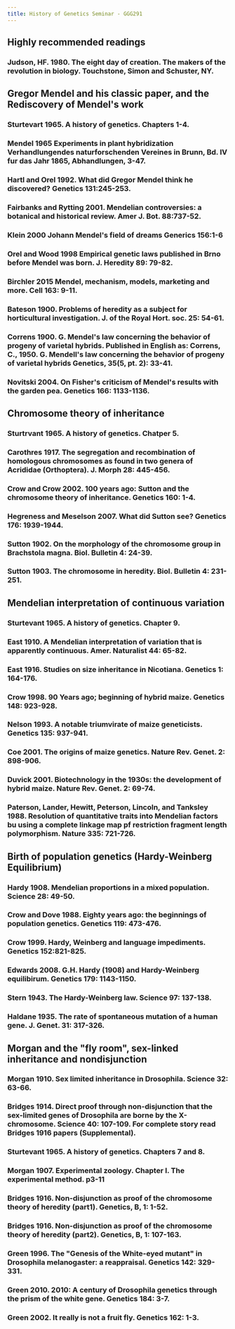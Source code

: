 ```yaml
---
title: History of Genetics Seminar - GGG291
---
```


## **Highly recommended readings**
### Judson, HF. 1980. The eight day of creation. The makers of the revolution in biology. Touchstone, Simon and Schuster, NY.

## **Gregor Mendel and his classic paper, and the Rediscovery of Mendel's work**
### Sturtevart 1965. A history of genetics. Chapters 1-4.

### Mendel 1965 Experiments in plant hybridization Verhandlungendes naturforschenden Vereines in Brunn, Bd. IV fur das Jahr 1865, Abhandlungen, 3-47.

### Hartl and Orel 1992. What did Gregor Mendel think he discovered? Genetics 131:245-253.

### Fairbanks and Rytting 2001. Mendelian controversies: a botanical and historical review. Amer J. Bot. 88:737-52.

### Klein 2000 Johann Mendel's field of dreams Generics 156:1-6

### Orel and Wood 1998 Empirical genetic laws published in Brno before Mendel was born. J. Heredity 89: 79-82.

### Birchler 2015 Mendel, mechanism, models, marketing and more. Cell 163: 9-11.

### Bateson 1900. Problems of heredity as a subject for horticultural investigation. J. of the Royal Hort. soc. 25: 54-61.

### Correns 1900. G. Mendel's law concerning the behavior of progeny of varietal hybrids. Published in English as: Correns, C., 1950. G. Mendell's law concerning the behavior of progeny of varietal hybrids Genetics, 35(5, pt. 2): 33-41.

### Novitski 2004. On Fisher's criticism of Mendel's results with the garden pea. Genetics 166: 1133-1136.

## **Chromosome theory of inheritance**
### Sturtrvant 1965. A history of genetics. Chatper 5.

### Carothres 1917. The segregation and recombination of homologous chromosomes as found in two genera of Acrididae (Orthoptera). J. Morph 28: 445-456.

### Crow and Crow 2002. 100 years ago: Sutton and the chromosome theory of inheritance. Genetics 160: 1-4.

### Hegreness and Meselson 2007. What did Sutton see? Genetics 176: 1939-1944.

### Sutton 1902. On the morphology of the chromosome group in Brachstola magna. Biol. Bulletin 4: 24-39.

### Sutton 1903. The chromosome in heredity. Biol. Bulletin 4: 231-251.

## **Mendelian interpretation of continuous variation**
### Sturtevant 1965. A history of genetics. Chapter 9.

### East 1910. A Mendelian interpretation of variation that is apparently continuous. Amer. Naturalist 44: 65-82.

### East 1916. Studies on size inheritance in Nicotiana. Genetics 1: 164-176.

### Crow 1998. 90 Years ago; beginning of hybrid maize. Genetics 148: 923-928.

### Nelson 1993. A notable triumvirate of maize geneticists. Genetics 135: 937-941.

### Coe 2001. The  origins of maize genetics. Nature Rev. Genet. 2: 898-906.

### Duvick 2001. Biotechnology in the 1930s: the development of hybrid maize. Nature Rev. Genet. 2: 69-74.

### Paterson, Lander, Hewitt, Peterson, Lincoln, and Tanksley 1988. Resolution of quantitative traits into Mendelian factors bu using a complete linkage map pf restriction fragment length polymorphism. Nature 335: 721-726.  

## **Birth of population genetics (Hardy-Weinberg Equilibrium)**
### Hardy 1908. Mendelian proportions in a mixed population. Science 28: 49-50.

### Crow and Dove 1988. Eighty years ago: the beginnings of population genetics. Genetics 119: 473-476.

### Crow 1999. Hardy, Weinberg and language impediments. Genetics 152:821-825.

### Edwards 2008. G.H. Hardy (1908) and Hardy-Weinberg equilibirum. Genetics 179: 1143-1150.

### Stern 1943. The Hardy-Weinberg law. Science 97: 137-138.

### Haldane 1935. The rate of spontaneous mutation of a human gene. J. Genet. 31: 317-326.

## **Morgan and the "fly room", sex-linked inheritance and nondisjunction**
### Morgan 1910. Sex limited inheritance in Drosophila. Science 32: 63-66.

### Bridges 1914. Direct proof through non-disjunction that the sex-limited genes of Drosophila are borne by the X-chromosome. Science 40: 107-109. For complete story read Bridges 1916 papers (Supplemental).

### Sturtevant 1965. A history of genetics. Chapters 7 and 8.

### Morgan 1907. Experimental zoology. Chapter I. The experimental method. p3-11

### Bridges 1916. Non-disjunction as proof of the chromosome theory of heredity (part1). Genetics, B, 1: 1-52.

### Bridges 1916. Non-disjunction as proof of the chromosome theory of heredity (part2). Genetics, B, 1: 107-163.

### Green 1996. The "Genesis of the White-eyed mutant" in Drosophila melanogaster: a reappraisal. Genetics 142: 329-331.

### Green 2010. 2010: A century of Drosophila genetics through the prism of the white gene. Genetics 184: 3-7.

### Green 2002. It really is not a fruit fly. Genetics 162: 1-3.
